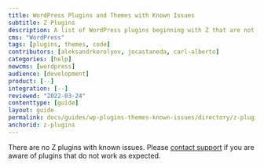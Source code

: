 ```yaml
---
title: WordPress Plugins and Themes with Known Issues
subtitle: Z Plugins
description: A list of WordPress plugins beginning with Z that are not supported and/or require workarounds.
cms: "WordPress"
tags: [plugins, themes, code]
contributors: [aleksandrkorolyov, jocastaneda, carl-alberto]
categories: [help]
newcms: [wordpress]
audience: [development]
product: [--]
integration: [--]
reviewed: "2022-03-24"
contenttype: [guide]
layout: guide
permalink: docs/guides/wp-plugins-themes-known-issues/directory/z-plugins
anchorid: z-plugins
---
```


There are no Z plugins with known issues. Please [contact support](/guides/support/contact-support/) if you are aware of plugins that do not work as expected.